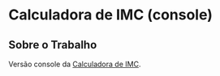 # Calculadora de IMC (console)

## Sobre o Trabalho

Versão console da [Calculadora de IMC](https://github.com/rosbaki/calculadora-imc.git).
